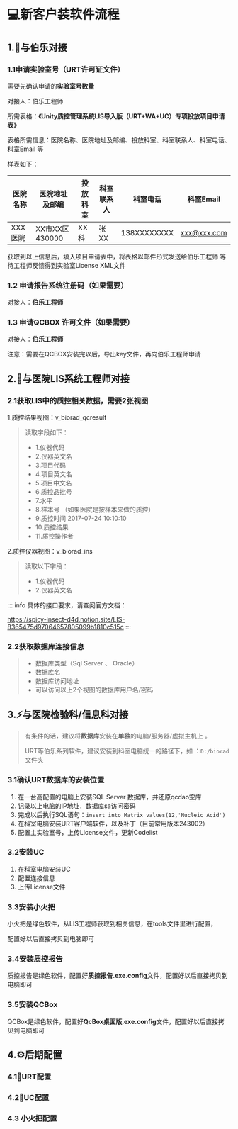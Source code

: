 # 💻新客户装软件流程



## 1.🧪与伯乐对接 

### 1.1申请实验室号（URT许可证文件）

需要先确认申请的**实验室号数量**

对接人：伯乐工程师

所需表格：**《Unity质控管理系统LIS导入版（URT+WA+UC）专项投放项目申请表》**

表格所需信息：医院名称、医院地址及邮编、投放科室、科室联系人、科室电话、科室Email 等

样表如下：

| 医院名称  | 医院地址及邮编         | 投放科室 | 科室联系人 | 科室电话        | 科室Email                           |
| ----- | --------------- | ---- | ----- | ----------- | --------------------------------- |
| XXX医院 | XX市XX区   430000 | XX科  | 张XX   | 138XXXXXXXX | [xxx@xxx.com](mailto:xxx@xxx.com) |



获取到以上信息后，填入项目申请表中，将表格以邮件形式发送给伯乐工程师
等待工程师反馈得到实验室License XML文件



### 1.2 申请报告系统注册码（如果需要）

对接人：**伯乐工程师**



### 1.3 申请QCBOX 许可文件（如果需要）

对接人：**伯乐工程师**

注意：需要在QCBOX安装完以后，导出key文件，再向伯乐工程师申请




## 2.🏥与医院LIS系统工程师对接

### 2.1获取LIS中的质控相关数据，需要2张视图

1.质控结果视图：v_biorad_qcresult

> 读取字段如下：
>
> - 1.仪器代码
> - 2.仪器英文名
> - 3.项目代码
> - 4.项目英文名
> - 5.项目中文名
> - 6.质控品批号
> - 7.水平
> - 8.样本号 （如果医院是按样本来做的质控）
> - 9.质控时间  2017-07-24 10:10:10
> - 10.质控结果 
> - 11.质控操作者

2.质控仪器视图：v_biorad_ins

> 读取以下字段：
>
> - 1.仪器代码
> - 2.仪器英文名

::: info
具体的接口要求，请查阅官方文档：

https://spicy-insect-d4d.notion.site/LIS-8365475d97064657805099b1810c515c
:::

### 2.2获取数据库连接信息
> - 数据库类型（Sql Server 、 Oracle）
> - 数据库名
> - 数据库访问地址
> - 可以访问以上2个视图的数据库用户名/密码





## 3.⚡与医院检验科/信息科对接

> 有条件的话，建议将**数据库**安装在**单独**的电脑/服务器/虚拟主机上 。
>
> URT等伯乐系列软件，建议安装到科室电脑统一的路径下，如 ：`D:/biorad` 文件夹



### 3.1确认URT数据库的安装位置

1. 在一台高配置的电脑上安装SQL Server 数据库，并还原qcdao空库
2. 记录以上电脑的IP地址，数据库sa访问密码
3. 完成以后执行SQL语句：`insert into Matrix values(12,'Nucleic Acid')`
4. 在科室电脑安装URT客户端软件，以及补丁（目前常用版本243002）
5. 配置主实验室号，上传License文件，更新Codelist




### 3.2安装UC

1. 在科室电脑安装UC
2. 配置连接信息
3. 上传License文件



### 3.3安装小火把

小火把是绿色软件，从LIS工程师获取到相关信息，在tools文件里进行配置，

配置好以后直接拷贝到电脑即可



### 3.4安装质控报告

质控报告是绿色软件，配置好**质控报告.exe.config**文件，配置好以后直接拷贝到电脑即可



### 3.5安装QCBox

QCBox是绿色软件，配置好**QcBox桌面版.exe.config**文件，配置好以后直接拷贝到电脑即可





## 4.⚙️后期配置

### 4.1🔬URT配置

### 4.2🧾UC配置

### 4.3 小火把配置

